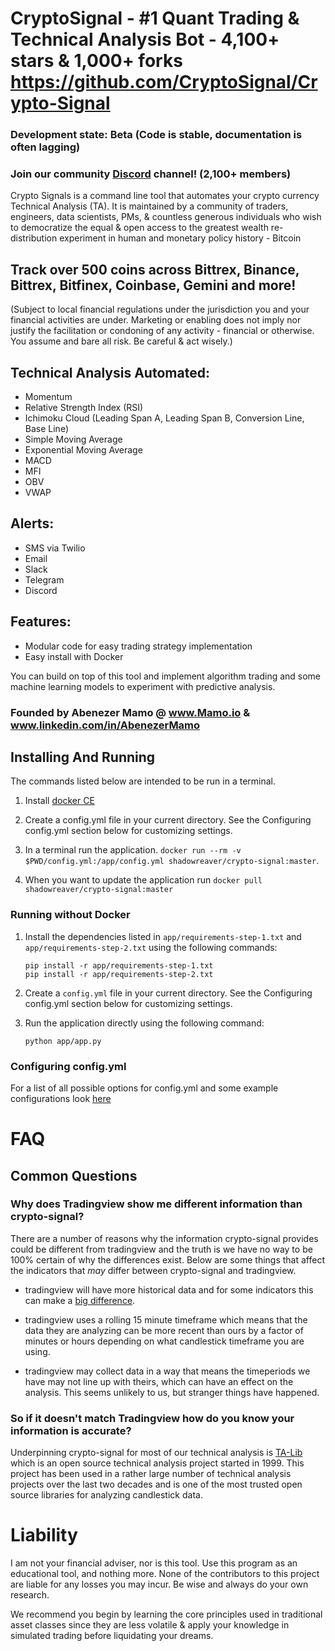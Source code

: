 # CryptoSignal - #1 Quant Trading & Technical Analysis Bot - 4,100+ stars & 1,000+ forks https://github.com/CryptoSignal/Crypto-Signal

### Development state: Beta (Code is stable, documentation is often lagging)

### Join our community [Discord](https://discord.gg/MWTJVFf) channel! (2,100+ members)

Crypto Signals is a command line tool that automates your crypto currency Technical Analysis (TA). It is maintained by a community of traders, engineers, data scientists, PMs, & countless generous individuals who wish to democratize the equal & open access to the greatest wealth re-distribution experiment in human and monetary policy history - Bitcoin

## Track over 500 coins across Bittrex, Binance, Bittrex, Bitfinex, Coinbase, Gemini and more!
(Subject to local financial regulations under the jurisdiction you and your financial activities are under. Marketing or enabling does not imply nor justify the facilitation or condoning of any activity - financial or otherwise. You assume and bare all risk. Be careful & act wisely.)

## Technical Analysis Automated:
* Momentum
* Relative Strength Index (RSI)
* Ichimoku Cloud (Leading Span A, Leading Span B, Conversion Line, Base Line)
* Simple Moving Average
* Exponential Moving Average
* MACD
* MFI
* OBV
* VWAP

## Alerts:
* SMS via Twilio
* Email
* Slack
* Telegram
* Discord

## Features:
* Modular code for easy trading strategy implementation
* Easy install with Docker

You can build on top of this tool and implement algorithm trading and some machine learning models to experiment with predictive analysis.

### Founded by Abenezer Mamo @ www.Mamo.io & www.linkedin.com/in/AbenezerMamo

## Installing And Running
The commands listed below are intended to be run in a terminal.

1. Install [docker CE](https://docs.docker.com/install/)

1. Create a config.yml file in your current directory. See the Configuring config.yml section below for customizing settings.

1. In a terminal run the application. `docker run --rm -v $PWD/config.yml:/app/config.yml shadowreaver/crypto-signal:master`.

1. When you want to update the application run `docker pull shadowreaver/crypto-signal:master`

### Running without Docker

1. Install the dependencies listed in `app/requirements-step-1.txt` and `app/requirements-step-2.txt` using the following commands:
   ```
   pip install -r app/requirements-step-1.txt
   pip install -r app/requirements-step-2.txt
   ```

1. Create a `config.yml` file in your current directory. See the Configuring config.yml section below for customizing settings.

1. Run the application directly using the following command:
   ```
   python app/app.py
   ```

### Configuring config.yml

For a list of all possible options for config.yml and some example configurations look [here](docs/config.md)

# FAQ

## Common Questions

### Why does Tradingview show me different information than crypto-signal?
There are a number of reasons why the information crypto-signal provides could be different from tradingview and the truth is we have no way to be 100% certain of why the differences exist. Below are some things that affect the indicators that _may_ differ between crypto-signal and tradingview.

- tradingview will have more historical data and for some indicators this can make a [big difference](https://ta-lib.org/d_api/ta_setunstableperiod.html).

- tradingview uses a rolling 15 minute timeframe which means that the data they are analyzing can be more recent than ours by a factor of minutes or hours depending on what candlestick timeframe you are using.

- tradingview may collect data in a way that means the timeperiods we have may not line up with theirs, which can have an effect on the analysis. This seems unlikely to us, but stranger things have happened.

### So if it doesn't match Tradingview how do you know your information is accurate?
Underpinning crypto-signal for most of our technical analysis is [TA-Lib](https://ta-lib.org/index.html) which is an open source technical analysis project started in 1999. This project has been used in a rather large number of technical analysis projects over the last two decades and is one of the most trusted open source libraries for analyzing candlestick data.

# Liability
I am not your financial adviser, nor is this tool. Use this program as an educational tool, and nothing more. None of the contributors to this project are liable for any losses you may incur. Be wise and always do your own research.

We recommend you begin by learning the core principles used in traditional asset classes since they are less volatile & apply your knowledge in simulated trading before liquidating your dreams.
